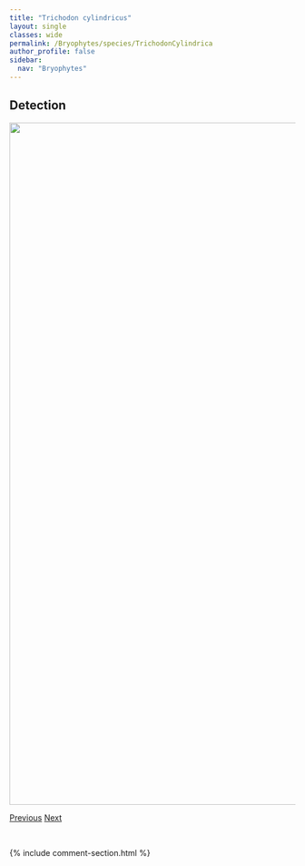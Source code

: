 ```yaml
---
title: "Trichodon cylindricus"
layout: single
classes: wide
permalink: /Bryophytes/species/TrichodonCylindrica
author_profile: false
sidebar:
  nav: "Bryophytes"
---
```


<h2>Detection</h2>

<a href="https://drive.google.com/uc?export=view&id=1Mn1vL5yEzy4dOzcXRGiioK-9qkuCw0S0">
<img src="https://drive.google.com/uc?export=view&id=1Mn1vL5yEzy4dOzcXRGiioK-9qkuCw0S0" height = "1200" width = "800">
</a>


<a href="/DevelopmentWebsite/Bryophytes/species/TortulaTruncata" class="pagination--pager" title="Tortula truncata">Previous</a> <a href="/DevelopmentWebsite/Bryophytes/species/TritomariaExsectiformis" class="pagination--pager" title="Tritomaria exsectiformis">Next</a>

<p>&nbsp;</p>

{% include comment-section.html %}

